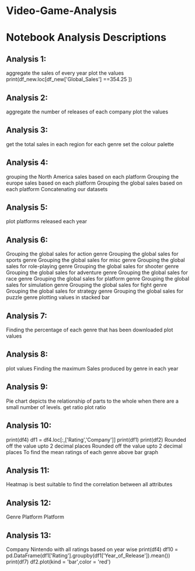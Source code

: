 # Video-Game-Analysis

<html>
<body>
<h1>Notebook Analysis Descriptions</h1>
<h2>Analysis 1: </h2><p>aggregate the sales of every year plot the values print(df_new.loc[df_new['Global_Sales'] ==354.25 ])</p>
<h2>Analysis 2: </h2><p>aggregate the number of releases of each company plot the values</p>
<h2>Analysis 3: </h2><p>get the total sales in each region for each genre set the colour palette</p>
<h2>Analysis 4: </h2><p>grouping the North America sales based on each platform Grouping the europe sales based on each platform Grouping the global sales based on each platform Concatenating our datasets</p><h2>Analysis 5: </h2><p>plot platforms released each year</p>
<h2>Analysis 6: </h2><p>Grouping the global sales for action genre Grouping the global sales for sports genre Grouping the global sales for misc genre Grouping the global sales for role-playing genre Grouping the global sales for shooter genre Grouping the global sales for adventure genre Grouping the global sales for race genre Grouping the global sales for platform genre Grouping the global sales for simulation genre Grouping the global sales for fight genre Grouping the global sales for strategy genre Grouping the global sales for puzzle genre plotting values in stacked bar</p>
<h2>Analysis 7: </h2><p>Finding the percentage of each genre that has been downloaded plot values</p>
<h2>Analysis 8: </h2><p>plot values Finding the maximum Sales produced by genre in each year</p>
<h2>Analysis 9: </h2><p>Pie chart depicts the relationship of parts to the whole when there are a small number of levels. get ratio plot ratio</p>
<h2>Analysis 10: </h2><p>print(df4) df1 = df4.loc[:,['Rating','Company']] print(df1) print(df2) Rounded off the value upto 2 decimal places Rounded off the value upto 2 decimal places To find the mean ratings of each genre above bar graph</p>
<h2>Analysis 11: </h2><p>Heatmap is best suitable to find the correlation between all attributes
</p><h2>Analysis 12: </h2><p>Genre Platform Platform</p>
<h2>Analysis 13: </h2><p>Company Nintendo with all ratings based on year wise print(df4) df10 = pd.DataFrame(df1['Rating'].groupby(df1['Year_of_Release']).mean()) print(df7) df2.plot(kind = 'bar',color = 'red')</p>
</body>
</html>
